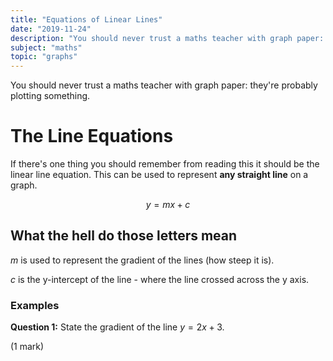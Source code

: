 ```yaml
---
title: "Equations of Linear Lines"
date: "2019-11-24"
description: "You should never trust a maths teacher with graph paper: they're probably plotting something."
subject: "maths"
topic: "graphs"
---
```


You should never trust a maths teacher with graph paper: they're probably plotting something.

# The Line Equations

If there's one thing you should remember from reading this it should be the linear line equation. This can be used to represent **any straight line** on a graph.

$$y=mx+c$$

## What the hell do those letters mean

$m$ is used to represent the gradient of the lines (how steep it is).

$c$ is the y-intercept of the line - where the line crossed across the y axis.

### Examples

<ExamQuestion questionNumber={1} question="State the gradient of the line $y=2x+3$." marks={1} />

**Question 1:** State the gradient of the line $y=2x+3$.

<Right>(1 mark)</Right>

<Collapse title="Solution" content="Gradient: 2\n\ny=mx+c\nm=gradient\n">
